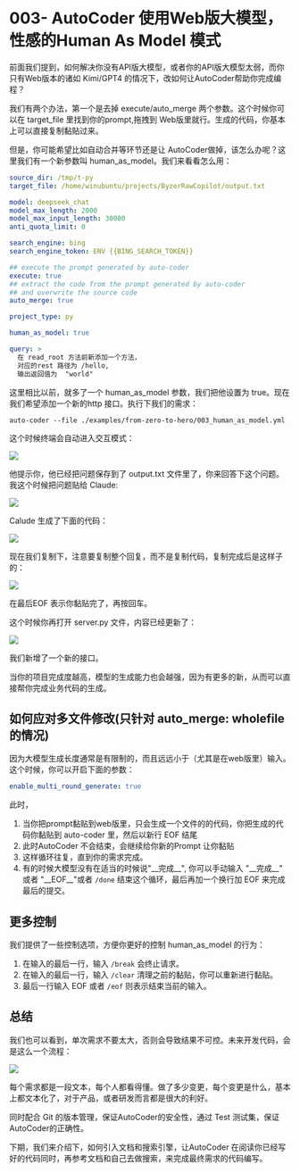 # 003- AutoCoder 使用Web版大模型，性感的Human As Model 模式

前面我们提到，如何解决你没有API版大模型，或者你的API版大模型太弱，而你只有Web版本的诸如 Kimi/GPT4 的情况下，改如何让AutoCoder帮助你完成编程？

我们有两个办法，第一个是去掉 execute/auto_merge 两个参数。这个时候你可以在 target_file 里找到你的prompt,拖拽到 Web版里就行。生成的代码，你基本上可以直接复制黏贴过来。

但是，你可能希望比如自动合并等环节还是让 AutoCoder做掉，该怎么办呢？这里我们有一个新参数叫 human_as_model。我们来看看怎么用：

```yml
source_dir: /tmp/t-py
target_file: /home/winubuntu/projects/ByzerRawCopilot/output.txt 

model: deepseek_chat
model_max_length: 2000
model_max_input_length: 30000
anti_quota_limit: 0

search_engine: bing
search_engine_token: ENV {{BING_SEARCH_TOKEN}}

## execute the prompt generated by auto-coder
execute: true
## extract the code from the prompt generated by auto-coder 
## and overwrite the source code
auto_merge: true

project_type: py

human_as_model: true

query: >
  在 read_root 方法前新添加一个方法，
  对应的rest 路径为 /hello, 
  输出返回值为  "world"  
```
这里相比以前，就多了一个 human_as_model 参数，我们把他设置为 true。现在我们希望添加一个新的http 接口。执行下我们的需求：

```shell
auto-coder --file ./examples/from-zero-to-hero/003_human_as_model.yml
```

这个时候终端会自动进入交互模式：

![](../images/image5.png)

他提示你，他已经把问题保存到了 output.txt 文件里了，你来回答下这个问题。我这个时候把问题贴给 Claude:

![](../images/image6.png)

Calude 生成了下面的代码：

![](../images/image7.png)

现在我们复制下，注意要复制整个回复，而不是复制代码，复制完成后是这样子的：

![](../images/image8.png)

在最后EOF 表示你黏贴完了，再按回车。

这个时候你再打开 server.py 文件，内容已经更新了：

![](../images/image9.png)

我们新增了一个新的接口。

当你的项目完成度越高，模型的生成能力也会越强，因为有更多的新，从而可以直接帮你完成业务代码的生成。

## 如何应对多文件修改(只针对 auto_merge: wholefile 的情况)

因为大模型生成长度通常是有限制的，而且远远小于（尤其是在web版里）输入。这个时候，你可以开启下面的参数：

```yaml
enable_multi_round_generate: true
```

此时，

1. 当你把prompt黏贴到web版里，只会生成一个文件的的代码，你把生成的代码你黏贴到 auto-coder 里，然后以新行 EOF  结尾
2. 此时AutoCoder 不会结束，会继续给你新的Prompt 让你黏贴
3. 这样循环往复，直到你的需求完成。
4. 有的时候大模型没有在适当的时候说"\_\_完成\_\_", 你可以手动输入 "\_\_完成\_\_" 或者 "\_\_EOF\_\_"或者 `/done` 结束这个循环，最后再加一个换行加 EOF 来完成最后的提交。

## 更多控制

我们提供了一些控制选项，方便你更好的控制 human_as_model 的行为：

1. 在输入的最后一行，输入 `/break` 会终止请求。
2. 在输入的最后一行，输入 `/clear` 清理之前的黏贴，你可以重新进行黏贴。
3. 最后一行输入 EOF 或者 `/eof` 则表示结束当前的输入。

## 总结

我们也可以看到，单次需求不要太大，否则会导致结果不可控。未来开发代码，会是这么一个流程：

![](../images/image10.png)

每个需求都是一段文本，每个人都看得懂。做了多少变更，每个变更是什么，基本上都文本化了，对于产品，或者研发而言都是很大的利好。

同时配合 Git 的版本管理，保证AutoCoder的安全性，通过 Test 测试集，保证 AutoCoder的正确性。

下期，我们来介绍下，如何引入文档和搜索引擎，让AutoCoder 在阅读你已经写好的代码同时，再参考文档和自己去做搜索，来完成最终需求的代码编写。
